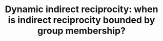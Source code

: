 ---
title: "Dynamic indirect reciprocity: when is indirect reciprocity bounded by group membership?"
collection: publications
permalink: /publication/imada_mifune_2023_bbs.pdf
paperurl: '/files/Imada et al. (2023, EHB).pdf'
link: 'https://doi.org/10.1016/j.evolhumbehav.2023.05.002'
citation: '<u>Imada, H.</u>, Romano, A., & *Mifune, N. (2023). Dynamic indirect reciprocity: when is indirect reciprocity bounded by group membership? <em>Evolution and Human Behavior</em>, . 44(4), 373-383. https://doi.org/10.1016/j.evolhumbehav.2023.05.002'
---